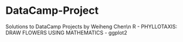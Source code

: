 # DataCamp-Project
Solutions to DataCamp Projects by Weiheng Chen\n
R - PHYLLOTAXIS: DRAW FLOWERS USING MATHEMATICS - ggplot2
